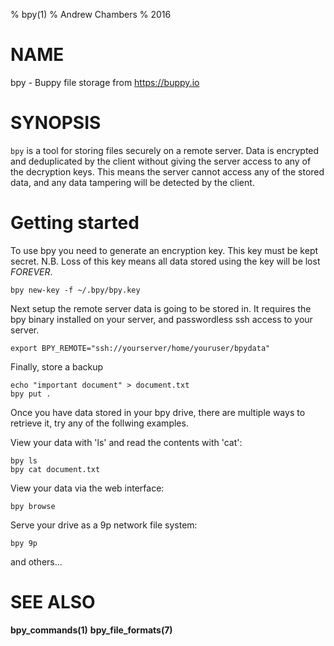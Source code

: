 % bpy(1)
% Andrew Chambers
% 2016

# NAME

bpy - Buppy file storage from https://buppy.io

# SYNOPSIS

``bpy`` is a tool for storing files securely on a remote server.
Data is encrypted and deduplicated by the client without giving the server access
to any of the decryption keys. This means the server cannot access
any of the stored data, and any data tampering will be detected by the 
client.

# Getting started

To use bpy you need to generate an encryption key. This key must be
kept secret. N.B. Loss of this key means all data stored using
the key will be lost *FOREVER*.

```
bpy new-key -f ~/.bpy/bpy.key
```

Next setup the remote server data is going to be stored in. It requires
the bpy binary installed on your server, and passwordless ssh access to your
server.

```
export BPY_REMOTE="ssh://yourserver/home/youruser/bpydata"
```

Finally, store a backup

```
echo "important document" > document.txt
bpy put .
```

Once you have data stored in your bpy drive, there are multiple ways to retrieve it, try any
of the follwing examples.

View your data with 'ls' and read the contents with 'cat':

```
bpy ls
bpy cat document.txt
```

View your data via the web interface:

```
bpy browse
```

Serve your drive as a 9p network file system:

```
bpy 9p
```

and others...

# SEE ALSO

**bpy_commands(1)** **bpy_file_formats(7)**
